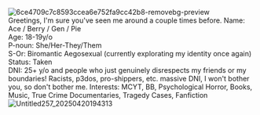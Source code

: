 ![6ce4709c7c8593ccea6e752fa9cc42b8-removebg-preview](https://github.com/user-attachments/assets/05b9afca-00ef-4a45-923a-92eac68140c3)    
Greetings, I'm sure you've seen me around a couple times before.
Name: Ace / Berry / Gen / Pie    
Age: 18-19y/o  
P-noun: She/Her-They/Them   
S-Or: Biromantic Aegosexual (currently explorating my identity once again)
Status: Taken              
DNI: 25+ y/o and people who just genuinely disrespects my friends or my boundaries! Racists, p3dos, pro-shippers, etc. massive DNI, I won't bother you, so don't bother me.
Interests: MCYT, BB, Psychological Horror, Books, Music, True Crime Documentaries, Tragedy Cases, Fanfiction
![Untitled257_20250420194313](https://github.com/user-attachments/assets/df37e6fb-97b4-4326-92c2-33d9468cd6ad)
